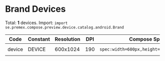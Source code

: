 # Brand Devices

Total: **1** devices. Import: `import se.premex.compose.preview.device.catalog.android.Brand`

| Code | Constant | Resolution | DPI | Compose Spec | Preview Usage |
|------|----------|------------|-----|-------------|---------------|
| device | DEVICE | 600x1024 | 190 | `spec:width=600px,height=1024px,dpi=190` | `@Preview(device = Brand.DEVICE)` |

<!-- Generated automatically. Do not edit manually. -->
